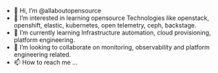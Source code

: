- 👋 Hi, I’m @allaboutopensource
- 👀 I’m interested in learning opensource Technologies like openstack, openshift, elastic, kubernetes, open telemetry, ceph, backstage. 
- 🌱 I’m currently learning Infrastructure automation, cloud provisioning, platform engineering. 
- 💞️ I’m looking to collaborate on monitoring, observability and platform engineering related.
- 📫 How to reach me ...

<!---
allaboutopensource/allaboutopensource is a ✨ special ✨ repository because its `README.md` (this file) appears on your GitHub profile.
You can click the Preview link to take a look at your changes.
--->
